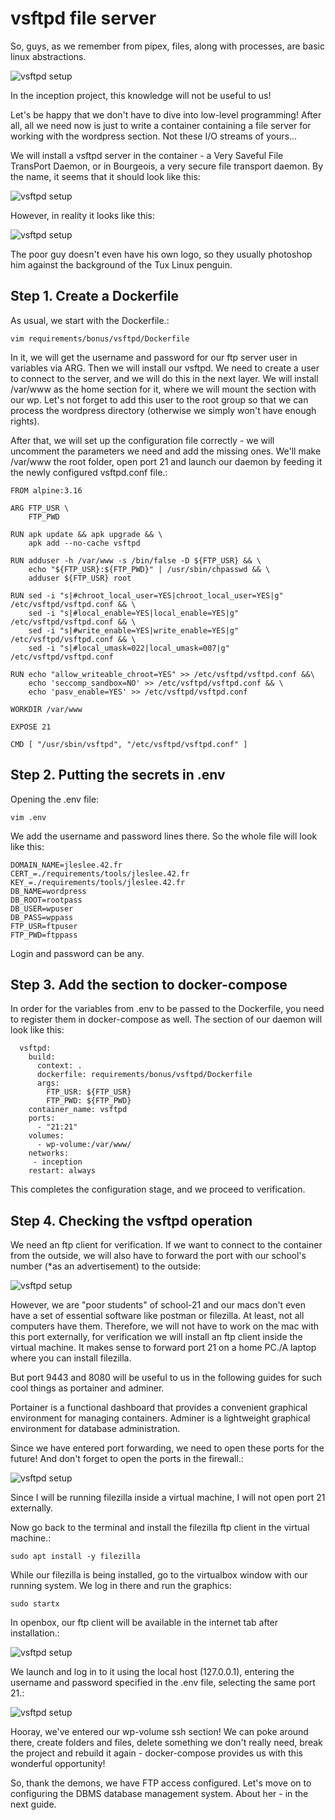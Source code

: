 # vsftpd file server

So, guys, as we remember from pipex, files, along with processes, are basic linux abstractions.

![vsftpd setup](media/stickers/files.png)

In the inception project, this knowledge will not be useful to us!

Let's be happy that we don't have to dive into low-level programming! After all, all we need now is just to write a container containing a file server for working with the wordpress section. Not these I/O streams of yours...

We will install a vsftpd server in the container - a Very Saveful File TransPort Daemon, or in Bourgeois, a very secure file transport daemon. By the name, it seems that it should look like this:

![vsftpd setup](media/bonus_part/deamon.jpeg )

However, in reality it looks like this:

![vsftpd setup](media/bonus_part/tux.png)

The poor guy doesn't even have his own logo, so they usually photoshop him against the background of the Tux Linux penguin.

## Step 1. Create a Dockerfile

As usual, we start with the Dockerfile.:

``vim requirements/bonus/vsftpd/Dockerfile``

In it, we will get the username and password for our ftp server user in variables via ARG. Then we will install our vsftpd. We need to create a user to connect to the server, and we will do this in the next layer. We will install /var/www as the home section for it, where we will mount the section with our wp. Let's not forget to add this user to the root group so that we can process the wordpress directory (otherwise we simply won't have enough rights).

After that, we will set up the configuration file correctly - we will uncomment the parameters we need and add the missing ones. We'll make /var/www the root folder, open port 21 and launch our daemon by feeding it the newly configured vsftpd.conf file.:

```
FROM alpine:3.16

ARG FTP_USR \
    FTP_PWD

RUN apk update && apk upgrade && \
    apk add --no-cache vsftpd

RUN adduser -h /var/www -s /bin/false -D ${FTP_USR} && \
    echo "${FTP_USR}:${FTP_PWD}" | /usr/sbin/chpasswd && \
    adduser ${FTP_USR} root

RUN sed -i "s|#chroot_local_user=YES|chroot_local_user=YES|g"  /etc/vsftpd/vsftpd.conf && \
    sed -i "s|#local_enable=YES|local_enable=YES|g"  /etc/vsftpd/vsftpd.conf && \
    sed -i "s|#write_enable=YES|write_enable=YES|g"  /etc/vsftpd/vsftpd.conf && \
    sed -i "s|#local_umask=022|local_umask=007|g"  /etc/vsftpd/vsftpd.conf

RUN echo "allow_writeable_chroot=YES" >> /etc/vsftpd/vsftpd.conf &&\
    echo 'seccomp_sandbox=NO' >> /etc/vsftpd/vsftpd.conf && \
    echo 'pasv_enable=YES' >> /etc/vsftpd/vsftpd.conf

WORKDIR /var/www

EXPOSE 21

CMD [ "/usr/sbin/vsftpd", "/etc/vsftpd/vsftpd.conf" ]
```

## Step 2. Putting the secrets in .env

Opening the .env file:

``vim .env``

We add the username and password lines there. So the whole file will look like this:

```
DOMAIN_NAME=jleslee.42.fr
CERT_=./requirements/tools/jleslee.42.fr
KEY_=./requirements/tools/jleslee.42.fr
DB_NAME=wordpress
DB_ROOT=rootpass
DB_USER=wpuser
DB_PASS=wppass
FTP_USR=ftpuser
FTP_PWD=ftppass
```

Login and password can be any.

## Step 3. Add the section to docker-compose

In order for the variables from .env to be passed to the Dockerfile, you need to register them in docker-compose as well. The section of our daemon will look like this:

```
  vsftpd:
    build:
      context: .
      dockerfile: requirements/bonus/vsftpd/Dockerfile
      args:
        FTP_USR: ${FTP_USR}
        FTP_PWD: ${FTP_PWD}
    container_name: vsftpd
    ports:
      - "21:21"
    volumes:
      - wp-volume:/var/www/
    networks:
     - inception
    restart: always
```

This completes the configuration stage, and we proceed to verification.

## Step 4. Checking the vsftpd operation

We need an ftp client for verification. If we want to connect to the container from the outside, we will also have to forward the port with our school's number (*as an advertisement) to the outside:

![vsftpd setup](media/bonus_part/step_9.png)

However, we are "poor students" of school-21 and our macs don't even have a set of essential software like postman or filezilla. At least, not all computers have them. Therefore, we will not have to work on the mac with this port externally, for verification we will install an ftp client inside the virtual machine. It makes sense to forward port 21 on a home PC./A laptop where you can install filezilla.

But port 9443 and 8080 will be useful to us in the following guides for such cool things as portainer and adminer. 

Portainer is a functional dashboard that provides a convenient graphical environment for managing containers. Adminer is a lightweight graphical environment for database administration.

Since we have entered port forwarding, we need to open these ports for the future! And don't forget to open the ports in the firewall.:

![vsftpd setup](media/bonus_part/step_19.png)

Since I will be running filezilla inside a virtual machine, I will not open port 21 externally.

Now go back to the terminal and install the filezilla ftp client in the virtual machine.:

``sudo apt install -y filezilla``

While our filezilla is being installed, go to the virtualbox window with our running system. We log in there and run the graphics:

``sudo startx``

In openbox, our ftp client will be available in the internet tab after installation.:

![vsftpd setup](media/bonus_part/step_10.png)

We launch and log in to it using the local host (127.0.0.1), entering the username and password specified in the .env file, selecting the same port 21.:

![vsftpd setup](media/bonus_part/step_11.png)

Hooray, we've entered our wp-volume ssh section! We can poke around there, create folders and files, delete something we don't really need, break the project and rebuild it again - docker-compose provides us with this wonderful opportunity!

So, thank the demons, we have FTP access configured. Let's move on to configuring the DBMS database management system. About her - in the next guide.